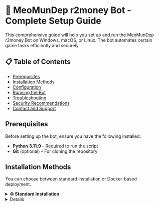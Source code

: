 # 🤖 MeoMunDep r2money Bot - Complete Setup Guide

This comprehensive guide will help you set up and run the MeoMunDep r2money Bot on Windows, macOS, or Linux. The bot automates certain game tasks efficiently and securely.

## 📋 Table of Contents

- [Prerequisites](#prerequisites)
- [Installation Methods](#installation-methods)
- [Configuration](#configuration)
- [Running the Bot](#running-the-bot)
- [Troubleshooting](#troubleshooting)
- [Security Recommendations](#security-recommendations)
- [Contact and Support](#contact-and-support)

## Prerequisites

Before setting up the bot, ensure you have the following installed:

- **Python 3.11.9** - Required to run the script
- **Git** (optional) - For cloning the repository

## Installation Methods

You can choose between standard installation or Docker-based deployment.

<details>
<summary><b>⚙️ Standard Installation</b></summary>

### 1. Install Python

<details>
<summary><b>Windows</b></summary>

- Download Python from [python.org](https://www.python.org/downloads/release/python-3119/)
- During installation, check "Add Python to PATH"
- Verify installation by opening Command Prompt and typing:
  ```bash
  python --version
  ```
  </details>

<details>
<summary><b>macOS</b></summary>

- Install [Homebrew](https://brew.sh/) first:
  ```bash
  /bin/bash -c "$(curl -fsSL https://raw.githubusercontent.com/Homebrew/install/HEAD/install.sh)"
  ```
- Install Python using Homebrew:
  ```bash
  brew install python
  ```
- Verify installation:
  ```bash
  python3 --version
  ```
  </details>

<details>
<summary><b>Linux</b></summary>

- For Ubuntu/Debian:
  ```bash
  sudo apt update
  sudo apt install python3 python3-pip -y
  ```
- For CentOS/RHEL:
  ```bash
  sudo yum install python3 python3-pip -y
  ```
- Verify installation:
  ```bash
  python3 --version
  ```
  </details>

### 2. Install Git (Optional)

<details>
<summary><b>Windows</b></summary>

- Download from [git-scm.com](https://git-scm.com/download/win)
- Use default settings during installation
</details>

<details>
<summary><b>macOS</b></summary>

```bash
brew install git
```

</details>

<details>
<summary><b>Linux (Debian/Ubuntu)</b></summary>

```bash
sudo apt install git -y
```

</details>

### 3. Clone Repository (If using Git)

```bash
git clone https://github.com/MeoMunDep/r2money.git
cd r2money
```

</details>

<details>

## Configuration

### Required Files

Ensure you have the following files in your folder:

- `meomundep.py` - Main bot script
- `.env` - Configuration file
- `privateKeys.txt` - Bot data

### Configurations (.env)

Edit the `.env` file to customize the bot's behavior:

#### Configuration Parameters Table

| Field                  | Type              | Description                                    | Example Value |
| ---------------------- | ----------------- | ---------------------------------------------- | ------------- |
| `ADD_LIQUIDITY`        | Boolean           | Enable adding liquidity                        | `true`        |
| `ADD_LIQUIDITY_TIMES`  | Integer           | Number of times to add liquidity               | `3`           |
| `ADD_LIQUIDITY_AMOUNT` | Array \[min, max] | Random liquidity amount range                  | `[1, 11]`     |
| `DEPOSIT`              | Boolean           | Enable deposit action                          | `true`        |
| `DEPOSIT_TIMES`        | Integer           | Number of deposit transactions                 | `1`           |
| `DEPOSIT_AMOUNT`       | Array \[min, max] | Random deposit amount range                    | `[1, 11]`     |
| `SWAP`                 | Boolean           | Enable token swap                              | `true`        |
| `SWAP_TIMES`           | Integer           | Number of swap transactions                    | `1`           |
| `SWAP_AMOUNT`          | Array \[min, max] | Random swap amount range                       | `[10, 20]`    |
| `STAKE`                | Boolean           | Enable staking                                 | `true`        |
| `STAKE_TIMES`          | Integer           | Number of staking actions                      | `1`           |
| `STAKE_AMOUNT`         | Array \[min, max] | Random stake amount range                      | `[10, 20]`    |
| `WITHDRAW`             | Boolean           | Enable withdrawals                             | `true`        |
| `WITHDRAW_TIMES`       | Integer           | Number of withdrawal transactions              | `1`           |
| `WITHDRAW_AMOUNT`      | Array \[min, max] | Random withdrawal amount range                 | `[1, 11]`     |
| `CLAIM`                | Boolean           | Enable claim rewards                           | `true`        |
| `CLAIM_TIMES`          | Integer           | Number of reward claims                        | `1`           |
| `CLAIM_AMOUNT`         | Array \[min, max] | Random claim amount range                      | `[1, 11]`     |
| `REFERRAL`             | Boolean           | Enable using referral codes                    | `true`        |
| `REFERRAL_TIMES`       | Integer           | Number of referral code usages                 | `10`          |
| `INTERVAL_SECONDS`     | Integer           | Time interval between task rounds (in seconds) | `86400`       |

## ▶️ Running the Bot

<details>
<summary><b>Standard Method</b></summary>

### Windows

```bash
python meomundep.py
```

Or double-click the provided `run.bat` file.

### macOS/Linux

```bash
python3 meomundep.py
```

Or make the script executable and run:

```bash
chmod +x run.sh && ./run.sh
```

</details>



## File Permissions

<details>
<summary><b>Windows</b></summary>

```powershell
Set-ExecutionPolicy -Scope Process -ExecutionPolicy Bypass
```

</details>

<details>
<summary><b>Linux/macOS</b></summary>

```bash
chmod 600 configs.json privateKeys.txt .env meomundep.py
```

</details>

## Private keys

📥 [Generate wallets here](https://github.com/MeoMunDep/Automatic-Ultimate-Create-Wallets-for-Airdrop)

```txt
evm privatekey
evm privatekey
evm privatekey
```

_Note: each row for each account_

## Troubleshooting

<details>
<summary><b>Bot crashes on startup</b></summary>

- Ensure all required packages are installed
- Check your Python version (Python 3.11.9 required)
- Verify configuration file format
</details>

<details>
<summary><b>Connection errors</b></summary>

- Check your internet connection
- Verify proxy settings if using proxies
- Check if the required endpoints are accessible
</details>

<details>
<summary><b>Authentication failures</b></summary>

- Ensure your privatekey is correct
</details>

## Security Recommendations

<details>
<summary><b>Recommendations</b></summary>

1. **Data Protection**:

   - Keep your `privateKeys.txt` and configuration files secure
   - Use file permissions to restrict access

2. **Docker Security**:

   - Run Docker containers as non-root user:
     ```bash
     docker run -u 1000:1000 meomundep-bot
     ```
   - Keep your Docker installation up-to-date

</details>

## Contact and Support

- **Support me via** [Referral Link](https://r2.money?code=M2Y7E)
- **Support me via Donate** [Here](https://t.me/KeoAirDropFreeNe/312/27801)
- **Contact for work:** [Telegram](https://t.me/MeoMunDep)
- **Join the support group:** [Join here](https://t.me/KeoAirDropFreeNe)
- **Updates Channel:** [View channel](https://t.me/KeoAirDropFreeNee)
- **YouTube Channel:** [Watch here](https://www.youtube.com/@keoairdropfreene)
- **Instagram:** [Follow me](https://www.instagram.com/meomundep)
- **Tiktok:** [Follow me](https://www.tiktok.com/@meomundep)

⚠️ **Disclaimer**: This code is provided "as is" without any warranties. Use it at your own risk. You are solely responsible for any consequences arising from its use. Redistribution or sale of this code in any form is strictly prohibited.

✨ Thank you for using the bot, hope you earn from my scripts! Good luck! 🚀
